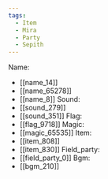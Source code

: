 ```yaml
---
tags:
  - Item
  - Mira
  - Party
  - Sepith
---
```

Name:
- [[name_14]]
- [[name_65278]]
- [[name_8]]
Sound:
- [[sound_279]]
- [[sound_351]]
Flag:
- [[flag_9718]]
Magic:
- [[magic_65535]]
Item:
- [[item_808]]
- [[item_830]]
Field_party:
- [[field_party_0]]
Bgm:
- [[bgm_210]]
